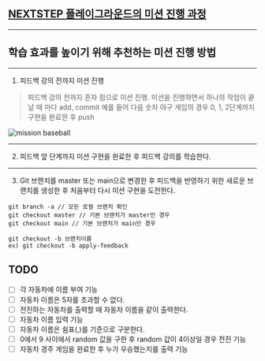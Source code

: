## [NEXTSTEP 플레이그라운드의 미션 진행 과정](https://github.com/next-step/nextstep-docs/blob/master/playground/README.md)

---
## 학습 효과를 높이기 위해 추천하는 미션 진행 방법

---
1. 피드백 강의 전까지 미션 진행 
> 피드백 강의 전까지 혼자 힘으로 미션 진행. 미션을 진행하면서 하나의 작업이 끝날 때 마다 add, commit
> 예를 들어 다음 숫자 야구 게임의 경우 0, 1, 2단계까지 구현을 완료한 후 push

![mission baseball](https://raw.githubusercontent.com/next-step/nextstep-docs/master/playground/images/mission_baseball.png)

---
2. 피드백 앞 단계까지 미션 구현을 완료한 후 피드백 강의를 학습한다.

---
3. Git 브랜치를 master 또는 main으로 변경한 후 피드백을 반영하기 위한 새로운 브랜치를 생성한 후 처음부터 다시 미션 구현을 도전한다.

```
git branch -a // 모든 로컬 브랜치 확인
git checkout master // 기본 브랜치가 master인 경우
git checkout main // 기본 브랜치가 main인 경우

git checkout -b 브랜치이름
ex) git checkout -b apply-feedback
```

## TODO
- [ ] 각 자동차에 이름 부여 기능
- [ ] 자동차 이름은 5자를 초과할 수 없다.
- [ ] 전진하는 자동차를 출력할 때 자동차 이름을 같이 출력한다.
- [ ] 자동차 이름 입력 기능
- [ ] 자동차 이름은 쉼표(,)를 기준으로 구분한다.
- [ ] 0에서 9 사이에서 random 값을 구한 후 random 값이 4이상일 경우 전진 기능
- [ ] 자동차 경주 게임을 완료한 후 누가 우승했는지를 출력 기능